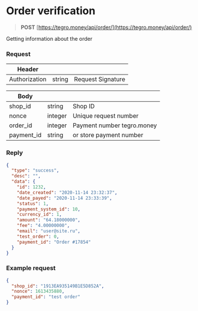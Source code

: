 # Order verification

> **POST** [https://tegro.money/api/order/](https://tegro.money/api/order/)

Getting information about the order

### Request

| Header        |        |                   |
| ------------- | ------ | ----------------- |
| Authorization | string | Request Signature |

| Body        |         |                            |
| ----------- | ------- | -------------------------- |
| shop\_id    | string  | Shop ID                    |
| nonce       | integer | Unique request number      |
| order\_id   | integer | Payment number tegro.money |
| payment\_id | string  | or store payment number    |

### Reply

```json
{
  "type": "success",
  "desc": "",
  "data": {
    "id": 1232,
    "date_created": "2020-11-14 23:32:37",
    "date_payed": "2020-11-14 23:33:39",
    "status": 1,
    "payment_system_id": 10,
    "currency_id": 1,
    "amount": "64.18000000",
    "fee": "4.00000000",
    "email": "user@site.ru",
    "test_order": 0,
    "payment_id": "Order #17854"
  }
}
```

### Example request

```json
{
  "shop_id": "1913EA935149B1E5D852A",
  "nonce": 1613435880,
  "payment_id": "test order"
}
```
